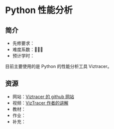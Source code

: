 # Python 性能分析

## 简介

- 先修要求：
- 难度系数：🌟🌟🌟
- 预计学时：

目前主要使用的是 Python 的性能分析工具 Viztracer。

## 资源

- 网站：[Viztracer 的 github 网站](https://github.com/gaogaotiantian/viztracer/tree/master)
- 视频：[VizTracer 作者的讲解](https://www.bilibili.com/video/BV1d34y1C78W?p=1&vd_source=1bcb5908804c91c0b3861acbd9aab0f8)
- 教材：
- 作业：
- 补充：

